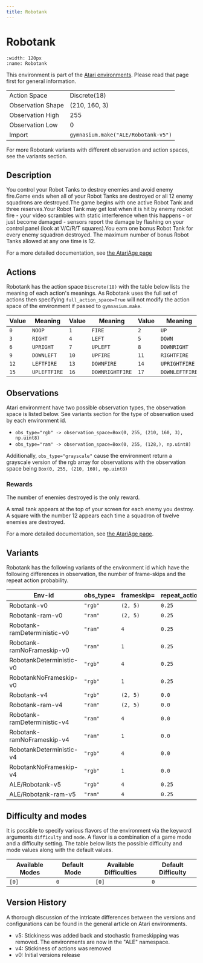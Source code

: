 ```yaml
---
title: Robotank
---
```


# Robotank

```{figure} ../../_static/videos/atari/robotank.gif
:width: 120px
:name: Robotank
```

This environment is part of the <a href='..'>Atari environments</a>. Please read that page first for general information.

|   |   |
|---|---|
| Action Space | Discrete(18) |
| Observation Shape | (210, 160, 3) |
| Observation High | 255 |
| Observation Low | 0  |
| Import | `gymnasium.make("ALE/Robotank-v5")` |

For more Robotank variants with different observation and action spaces, see the variants section.

## Description

You control your Robot Tanks to destroy enemies and avoid enemy fire.Game ends when all of your Robot Tanks are destroyed or all 12 enemy squadrons are destroyed.The game begins with one active Robot Tank and three reserves.Your Robot Tank may get lost when it is hit by enemy    rocket fire - your video scrambles with static interference when this    happens - or just become damaged - sensors report the damage by flashing on your control panel (look at V/C/R/T squares).You earn one bonus Robot Tank for every enemy squadron destroyed. The maximum number of bonus Robot Tanks allowed at any one time is 12.

For a more detailed documentation, see [the AtariAge page](https://atariage.com/manual_html_page.php?SoftwareLabelID=416)

## Actions

Robotank has the action space `Discrete(18)` with the table below lists the meaning of each action's meanings.
As Robotank uses the full set of actions then specifying `full_action_space=True` will not modify the action space of the environment if passed to `gymnasium.make`.

| Value   | Meaning      | Value   | Meaning         | Value   | Meaning        |
|---------|--------------|---------|-----------------|---------|----------------|
| `0`     | `NOOP`       | `1`     | `FIRE`          | `2`     | `UP`           |
| `3`     | `RIGHT`      | `4`     | `LEFT`          | `5`     | `DOWN`         |
| `6`     | `UPRIGHT`    | `7`     | `UPLEFT`        | `8`     | `DOWNRIGHT`    |
| `9`     | `DOWNLEFT`   | `10`    | `UPFIRE`        | `11`    | `RIGHTFIRE`    |
| `12`    | `LEFTFIRE`   | `13`    | `DOWNFIRE`      | `14`    | `UPRIGHTFIRE`  |
| `15`    | `UPLEFTFIRE` | `16`    | `DOWNRIGHTFIRE` | `17`    | `DOWNLEFTFIRE` |

## Observations

Atari environment have two possible observation types, the observation space is listed below.
See variants section for the type of observation used by each environment id.

- `obs_type="rgb" -> observation_space=Box(0, 255, (210, 160, 3), np.uint8)`
- `obs_type="ram" -> observation_space=Box(0, 255, (128,), np.uint8)`

Additionally, `obs_type="grayscale"` cause the environment return a grayscale version of the rgb array for observations with the observation space being `Box(0, 255, (210, 160), np.uint8)`
### Rewards

The number of enemies destroyed is the only reward.

A small tank appears at the top of your screen for each enemy
   you destroy.  A square with the number 12 appears each time a squadron of twelve enemies are
   destroyed.

For a more detailed documentation, see [the AtariAge page](https://atariage.com/manual_html_page.php?SoftwareLabelID=416).

## Variants

Robotank has the following variants of the environment id which have the following differences in observation,
the number of frame-skips and the repeat action probability.

| Env-id                       | obs_type=   | frameskip=   | repeat_action_probability=   |
|------------------------------|-------------|--------------|------------------------------|
| Robotank-v0                  | `"rgb"`     | `(2, 5)`     | `0.25`                       |
| Robotank-ram-v0              | `"ram"`     | `(2, 5)`     | `0.25`                       |
| Robotank-ramDeterministic-v0 | `"ram"`     | `4`          | `0.25`                       |
| Robotank-ramNoFrameskip-v0   | `"ram"`     | `1`          | `0.25`                       |
| RobotankDeterministic-v0     | `"rgb"`     | `4`          | `0.25`                       |
| RobotankNoFrameskip-v0       | `"rgb"`     | `1`          | `0.25`                       |
| Robotank-v4                  | `"rgb"`     | `(2, 5)`     | `0.0`                        |
| Robotank-ram-v4              | `"ram"`     | `(2, 5)`     | `0.0`                        |
| Robotank-ramDeterministic-v4 | `"ram"`     | `4`          | `0.0`                        |
| Robotank-ramNoFrameskip-v4   | `"ram"`     | `1`          | `0.0`                        |
| RobotankDeterministic-v4     | `"rgb"`     | `4`          | `0.0`                        |
| RobotankNoFrameskip-v4       | `"rgb"`     | `1`          | `0.0`                        |
| ALE/Robotank-v5              | `"rgb"`     | `4`          | `0.25`                       |
| ALE/Robotank-ram-v5          | `"ram"`     | `4`          | `0.25`                       |

## Difficulty and modes

It is possible to specify various flavors of the environment via the keyword arguments `difficulty` and `mode`.
A flavor is a combination of a game mode and a difficulty setting. The table below lists the possible difficulty and mode values
along with the default values.

| Available Modes   | Default Mode   | Available Difficulties   | Default Difficulty   |
|-------------------|----------------|--------------------------|----------------------|
| `[0]`             | `0`            | `[0]`                    | `0`                  |

## Version History

A thorough discussion of the intricate differences between the versions and configurations can be found in the general article on Atari environments.

* v5: Stickiness was added back and stochastic frameskipping was removed. The environments are now in the "ALE" namespace.
* v4: Stickiness of actions was removed
* v0: Initial versions release
